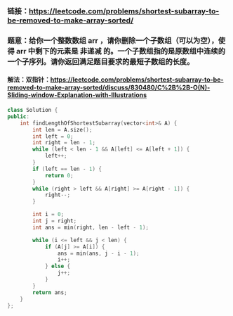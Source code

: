 ### 链接：https://leetcode.com/problems/shortest-subarray-to-be-removed-to-make-array-sorted/

### 题意：给你一个整数数组 arr ，请你删除一个子数组（可以为空），使得 arr 中剩下的元素是 非递减 的。一个子数组指的是原数组中连续的一个子序列。请你返回满足题目要求的最短子数组的长度。

#### 解法：双指针：https://leetcode.com/problems/shortest-subarray-to-be-removed-to-make-array-sorted/discuss/830480/C%2B%2B-O(N)-Sliding-window-Explanation-with-Illustrations

```c++
class Solution {
public:
    int findLengthOfShortestSubarray(vector<int>& A) {
        int len = A.size();
        int left = 0;
        int right = len - 1;
        while (left < len - 1 && A[left] <= A[left + 1]) {
            left++;
        }
        if (left == len - 1) {
            return 0;
        }
        while (right > left && A[right] >= A[right - 1]) {
            right--;
        }

        int i = 0;
        int j = right;
        int ans = min(right, len - left - 1);

        while (i <= left && j < len) {
            if (A[j] >= A[i]) {                
                ans = min(ans, j - i - 1);
                i++;
            } else {
                j++;
            }
        }
        return ans;
    }
};
```

